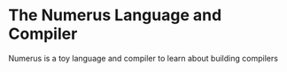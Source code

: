 # The Numerus Language and Compiler
Numerus is a toy language and compiler to learn about building compilers
